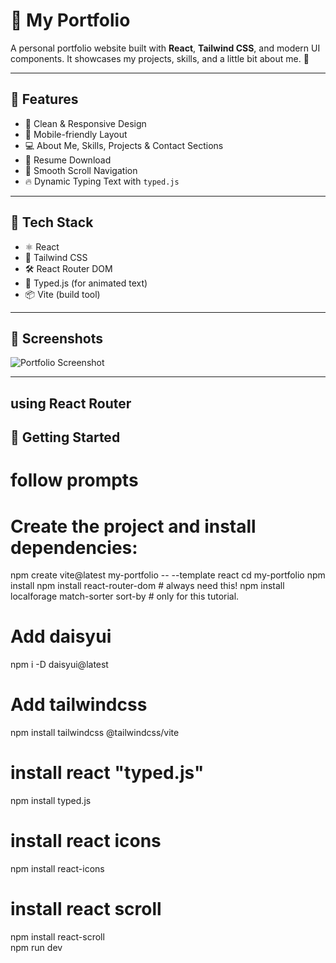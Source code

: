 # 💼 My Portfolio

A personal portfolio website built with **React**, **Tailwind CSS**, and modern UI components. It showcases my projects, skills, and a little bit about me. 🚀

---

## 🌟 Features

- 🎨 Clean & Responsive Design
- 📱 Mobile-friendly Layout
- 💻 About Me, Skills, Projects & Contact Sections
- 📎 Resume Download
- 🔗 Smooth Scroll Navigation
- 🔥 Dynamic Typing Text with `typed.js`

---

## 🔧 Tech Stack

- ⚛️ React
- 🎨 Tailwind CSS
- 🛠️ React Router DOM
- 📝 Typed.js (for animated text)
- 📦 Vite (build tool)

---

## 📸 Screenshots

![Portfolio Screenshot](./public/screenshot.png)

---

## using React Router

## 🚀 Getting Started

# follow prompts

# Create the project and install dependencies: 

npm create vite@latest my-portfolio -- --template react 
cd my-portfolio
npm install
npm install react-router-dom # always need this!
npm install localforage match-sorter sort-by # only for this tutorial.
# Add daisyui
npm i -D daisyui@latest
# Add tailwindcss
npm install tailwindcss @tailwindcss/vite
#  install react "typed.js"
npm install typed.js
#  install react  icons
 npm install react-icons
 #  install react  scroll
 npm install react-scroll  
npm run dev
